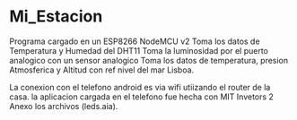 # Mi_Estacion
Programa cargado en un ESP8266 NodeMCU v2
Toma los datos de Temperatura y Humedad del DHT11
Toma la luminosidad por el puerto analogico con un sensor analogico 
Toma los datos de temperatura, presion Atmosferica y Altitud con ref nivel del mar Lisboa.

La conexion con el telefono android es via wifi utiizando el router de la casa.
la aplicacion cargada en el telefono fue hecha con MIT Invetors 2
Anexo los archivos (leds.aia).
